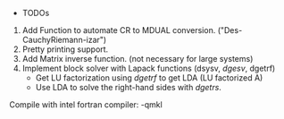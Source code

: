 * TODOs


1. Add Function to automate CR to MDUAL conversion. ("Des-CauchyRiemann-izar")
2. Pretty printing support. 
2. Add Matrix inverse function. (not necessary for large systems)
3. Implement block solver with Lapack functions (dsysv, *dgesv*, dgetrf)
	- Get LU factorization using *dgetrf* to get LDA (LU factorized A)
	- Use LDA to solve the right-hand sides with *dgetrs*.

Compile with intel fortran compiler: -qmkl